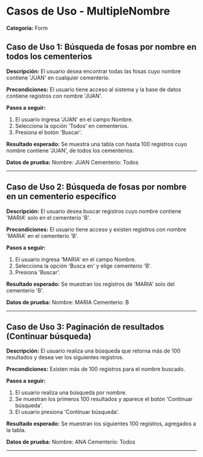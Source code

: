 # Casos de Uso - MultipleNombre

**Categoría:** Form

## Caso de Uso 1: Búsqueda de fosas por nombre en todos los cementerios

**Descripción:** El usuario desea encontrar todas las fosas cuyo nombre contiene 'JUAN' en cualquier cementerio.

**Precondiciones:**
El usuario tiene acceso al sistema y la base de datos contiene registros con nombre 'JUAN'.

**Pasos a seguir:**
1. El usuario ingresa 'JUAN' en el campo Nombre.
2. Selecciona la opción 'Todos' en cementerios.
3. Presiona el botón 'Buscar'.

**Resultado esperado:**
Se muestra una tabla con hasta 100 registros cuyo nombre contiene 'JUAN', de todos los cementerios.

**Datos de prueba:**
Nombre: JUAN
Cementerio: Todos

---

## Caso de Uso 2: Búsqueda de fosas por nombre en un cementerio específico

**Descripción:** El usuario desea buscar registros cuyo nombre contiene 'MARIA' solo en el cementerio 'B'.

**Precondiciones:**
El usuario tiene acceso y existen registros con nombre 'MARIA' en el cementerio 'B'.

**Pasos a seguir:**
1. El usuario ingresa 'MARIA' en el campo Nombre.
2. Selecciona la opción 'Busca en' y elige cementerio 'B'.
3. Presiona 'Buscar'.

**Resultado esperado:**
Se muestran los registros de 'MARIA' solo del cementerio 'B'.

**Datos de prueba:**
Nombre: MARIA
Cementerio: B

---

## Caso de Uso 3: Paginación de resultados (Continuar búsqueda)

**Descripción:** El usuario realiza una búsqueda que retorna más de 100 resultados y desea ver los siguientes registros.

**Precondiciones:**
Existen más de 100 registros para el nombre buscado.

**Pasos a seguir:**
1. El usuario realiza una búsqueda por nombre.
2. Se muestran los primeros 100 resultados y aparece el botón 'Continuar búsqueda'.
3. El usuario presiona 'Continuar búsqueda'.

**Resultado esperado:**
Se muestran los siguientes 100 registros, agregados a la tabla.

**Datos de prueba:**
Nombre: ANA
Cementerio: Todos

---

